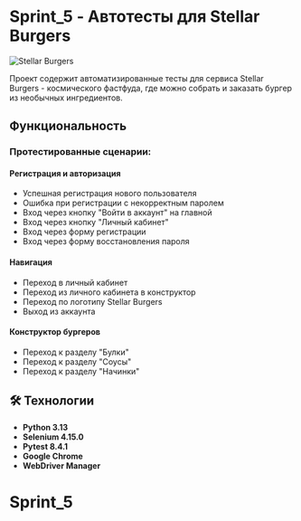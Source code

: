# Sprint_5 - Автотесты для Stellar Burgers

![Stellar Burgers](https://stellarburgers.education-services.ru/)

Проект содержит автоматизированные тесты для сервиса Stellar Burgers - космического фастфуда, где можно собрать и заказать бургер из необычных ингредиентов.

## Функциональность

### Протестированные сценарии:

#### Регистрация и авторизация
- Успешная регистрация нового пользователя
- Ошибка при регистрации с некорректным паролем
- Вход через кнопку "Войти в аккаунт" на главной
- Вход через кнопку "Личный кабинет"
- Вход через форму регистрации
- Вход через форму восстановления пароля

#### Навигация
- Переход в личный кабинет
- Переход из личного кабинета в конструктор
- Переход по логотипу Stellar Burgers
- Выход из аккаунта

#### Конструктор бургеров
- Переход к разделу "Булки"
- Переход к разделу "Соусы" 
- Переход к разделу "Начинки"

## 🛠 Технологии

- **Python 3.13**
- **Selenium 4.15.0**
- **Pytest 8.4.1**
- **Google Chrome**
- **WebDriver Manager**
# Sprint_5
 
